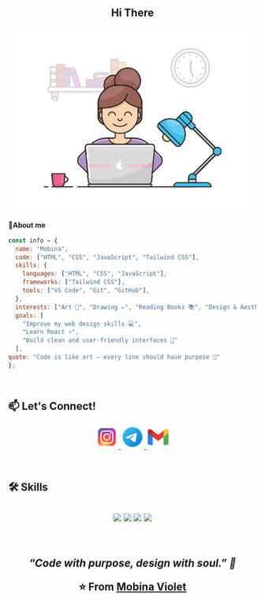 <h2 align="center">Hi There</h2>
<p align="center"><img  src="https://raw.githubusercontent.com/mobina-violet/mobina-violet/refs/heads/main/68747470733a2f2f6d656469612e74656e6f722e636f6d2f4946324a64787a6d794e3441414141692f636f64696e672d6769726c2e676966.gif" /></p>

**🎀About me**

```javascript
const info = {
  name: "Mobina",
  code: ["HTML", "CSS", "JavaScript", "Tailwind CSS"],
  skills: {
    languages: ["HTML", "CSS", "JavaScript"],
    frameworks: ["Tailwind CSS"],
    tools: ["VS Code", "Git", "GitHub"],
  },
  interests: ["Art 🎨", "Drawing ✏️", "Reading Books 📚", "Design & Aesthetics 💫"],
  goals: [
    "Improve my web design skills 💻",
    "Learn React ⚛️",
    "Build clean and user-friendly interfaces 🌿"
  ],
quote: "Code is like art — every line should have purpose 🎨"
};
```
<br/>
<h2>📫 Let's Connect!</h2>

<p align="center">
  <a href="https://instagram.com/mobina.violet"><img src="https://github.com/mobina-violet/mobina-violet/blob/main/icons8-instagram-logo-48.png?raw=true" alt="Instagram" />
  </a>
  <a href="https://t.me/mobina_violet"><img src="https://github.com/mobina-violet/mobina-violet/blob/main/icons8-telegram-logo-48.png?raw=true" alt="Telegram" />
  </a>
  <a href="mailto:mobinamohagheghi2002@gmail.com"><img src="https://github.com/mobina-violet/mobina-violet/blob/main/icons8-gmail-48.png?raw=true" alt="Gmail" />
  </a>
</p>
<br/>
<h2>🛠️ Skills<h2/>
<p align="center"> <img src="https://img.shields.io/badge/HTML5-E34F26?style=for-the-badge&logo=html5&logoColor=white"/> <img src="https://img.shields.io/badge/CSS3-1572B6?style=for-the-badge&logo=css3&logoColor=white"/> <img src="https://img.shields.io/badge/JavaScript-F7DF1E?style=for-the-badge&logo=javascript&logoColor=323330"/> <img src="https://img.shields.io/badge/Tailwind_CSS-38B2AC?style=for-the-badge&logo=tailwind-css&logoColor=white"/>
</p>
<br/>

<p align="center">
 <i>“Code with purpose, design with soul.” 💫</i></p><p align="center"> ⭐️ From <a href="https://github.com/mobina-violet">Mobina Violet</a> </p>

